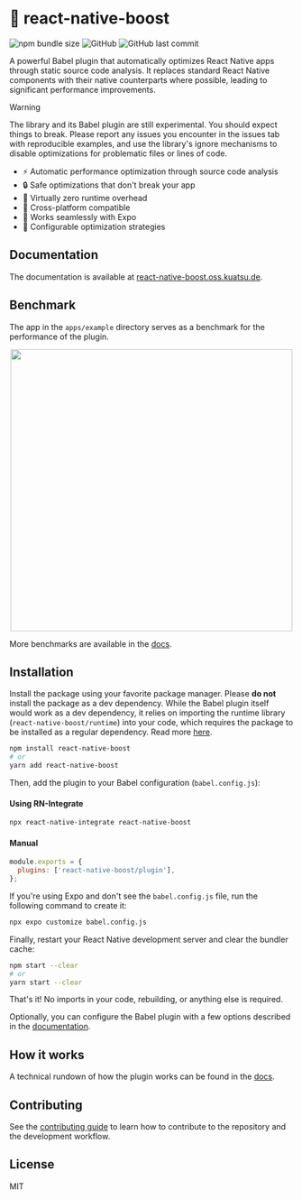 # 🚀 react-native-boost

![npm bundle size](https://img.shields.io/bundlephobia/min/react-native-boost?style=flat-square) ![GitHub](https://img.shields.io/github/license/kuatsu/react-native-boost?style=flat-square) ![GitHub last commit](https://img.shields.io/github/last-commit/kuatsu/react-native-boost?style=flat-square)

A powerful Babel plugin that automatically optimizes React Native apps through static source code analysis. It replaces standard React Native components with their native counterparts where possible, leading to significant performance improvements.

> [!WARNING]
> The library and its Babel plugin are still experimental. You should expect things to break. Please report any issues you encounter in the issues tab with reproducible examples, and use the library's ignore mechanisms to disable optimizations for problematic files or lines of code.

- ⚡ Automatic performance optimization through source code analysis
- 🔒 Safe optimizations that don't break your app
- 🎯 Virtually zero runtime overhead
- 📱 Cross-platform compatible
- 🧪 Works seamlessly with Expo
- 🎨 Configurable optimization strategies

## Documentation

The documentation is available at [react-native-boost.oss.kuatsu.de](https://react-native-boost.oss.kuatsu.de).

## Benchmark

The app in the `apps/example` directory serves as a benchmark for the performance of the plugin.

<div align="center">
  <img src="./apps/docs/docs/introduction/img/benchmark-ios.png" width="500" />
</div>

More benchmarks are available in the [docs](https://react-native-boost.oss.kuatsu.de/docs/introduction/benchmarks).

## Installation

Install the package using your favorite package manager. Please **do not** install the package as a dev dependency. While the Babel plugin itself would work as a dev dependency, it relies on importing the runtime library (`react-native-boost/runtime`) into your code, which requires the package to be installed as a regular dependency. Read more [here](https://react-native-boost.oss.kuatsu.de/docs/runtime-library/).

```sh
npm install react-native-boost
# or
yarn add react-native-boost
```

Then, add the plugin to your Babel configuration (`babel.config.js`):

#### Using RN-Integrate
```sh
npx react-native-integrate react-native-boost
```

#### Manual

```js
module.exports = {
  plugins: ['react-native-boost/plugin'],
};
```

If you're using Expo and don't see the `babel.config.js` file, run the following command to create it:

```sh
npx expo customize babel.config.js
```

Finally, restart your React Native development server and clear the bundler cache:

```sh
npm start --clear
# or
yarn start --clear
```

That's it! No imports in your code, rebuilding, or anything else is required.

Optionally, you can configure the Babel plugin with a few options described in the [documentation](https://react-native-boost.oss.kuatsu.de/docs/babel-plugin/configure).

## How it works

A technical rundown of how the plugin works can be found in the [docs](https://react-native-boost.oss.kuatsu.de/docs/introduction/how-it-works).

## Contributing

See the [contributing guide](CONTRIBUTING.md) to learn how to contribute to the repository and the development workflow.

## License

MIT

